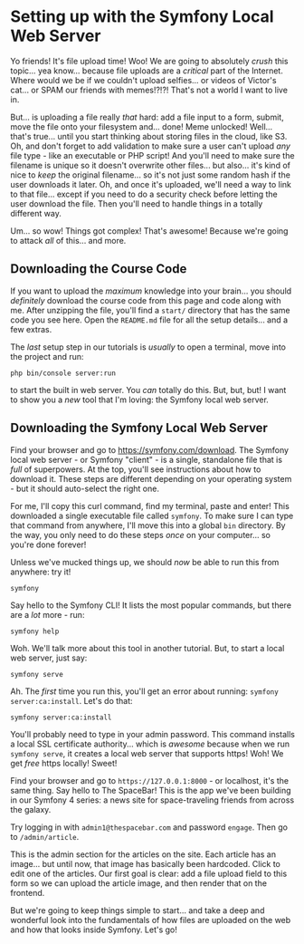 # Setting up with the Symfony Local Web Server

Yo friends! It's file upload time! Woo! We are going to absolutely *crush* this
topic... yea know... because file uploads are a *critical* part of the Internet.
Where would we be if we couldn't upload selfies... or videos of Victor's
cat... or SPAM our friends with memes!?!?! That's not a world I want to live in.

But... is uploading a file really *that* hard: add a file input to a form, submit,
move the file onto your filesystem and... done! Meme unlocked! Well... that's
true... until you start thinking about storing files in the cloud, like S3. Oh, and
don't forget to add validation to make sure a user can't upload *any* file type -
like an executable or PHP script! And you'll need to make sure the filename is unique
so it doesn't overwrite other files... but also... it's kind of nice to *keep* the
original filename... so it's not just some random hash if the user downloads it
later. Oh, and once it's uploaded, we'll need a way to link to that file... except
if you need to do a security check before letting the user download the file. Then
you'll need to handle things in a totally different way.

Um... so wow! Things got complex! That's awesome! Because we're going to attack
*all* of this... and more.

## Downloading the Course Code

If you want to upload the *maximum* knowledge into your brain... you should
*definitely* download the course code from this page and code along with me. After
unzipping the file, you'll find a `start/` directory that has the same code you
see here. Open the `README.md` file for all the setup details... and a few extras.

The *last* setup step in our tutorials is *usually* to open a terminal, move into
the project and run:

```terminal
php bin/console server:run
```

to start the built in web server. You *can* totally do this. But, but, but! I want
to show you a *new* tool that I'm loving: the Symfony local web server.

## Downloading the Symfony Local Web Server

Find your browser and go to https://symfony.com/download. The Symfony local web
server - or Symfony "client" - is a single, standalone file that is *full* of
superpowers. At the top, you'll see instructions about how to download it. These
steps are different depending on your operating system - but it should auto-select
the right one.

For me, I'll copy this curl command, find my terminal, paste and enter! This downloaded
a single executable file called `symfony`. To make sure I can type that command from
anywhere, I'll move this into a global `bin` directory. By the way, you only need
to do these steps *once* on your computer... so you're done forever!

Unless we've mucked things up, we should *now* be able to run this from anywhere:
try it!

```terminal
symfony
```

Say hello to the Symfony CLI! It lists the most popular commands, but there are
a *lot* more - run:

```terminal
symfony help
```

Woh. We'll talk more about this tool in another tutorial. But, to start a local
web server, just say:

```terminal
symfony serve
```

Ah. The *first* time you run this, you'll get an error about running:
`symfony server:ca:install`. Let's do that:

```terminal-silent
symfony server:ca:install
```

You'll probably need to type in your admin password. This command installs a local
SSL certificate authority... which is *awesome* because when we run `symfony serve`,
it creates a local web server that supports https! Woh! We get *free* https locally!
Sweet!

Find your browser and go to `https://127.0.0.1:8000` - or localhost, it's the same
thing. Say hello to The SpaceBar! This is the app we've been building in our
Symfony 4 series: a news site for space-traveling friends from across the galaxy.

Try logging in with `admin1@thespacebar.com` and password `engage`. Then go to
`/admin/article`.

This is the admin section for the articles on the site. Each article has an image...
but until now, that image has basically been hardcoded. Click to edit one of the
articles. Our first goal is clear: add a file upload field to this form so we can
upload the article image, and then render that on the frontend.

But we're going to keep things simple to start... and take a deep and wonderful
look into the fundamentals of how files are uploaded on the web and how that looks
inside Symfony. Let's go!
